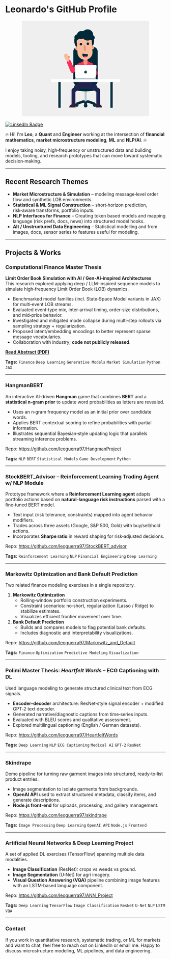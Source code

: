 # Leonardo's GitHub Profile  

<div align="center">
  <img src="profile_gif.gif" alt="me" width="400">
</div>

[![LinkedIn Badge](https://img.shields.io/badge/LinkedIn-Profile-informational?style=flat&logo=linkedin&logoColor=white&color=0077B5)](https://www.linkedin.com/in/leonardo-guerra-leo/)  

🔥 Hi! I'm **Leo**, a **Quant** and **Engineer** working at the intersection of **financial mathematics**, **market microstructure modeling**, **ML** and **NLP/AI**. 🔥

I enjoy taking noisy, high‑frequency or unstructured data and building models, tooling, and research prototypes that can move toward systematic decision‑making. 

---

## Recent Research Themes 

- **Market Microstructure & Simulation** – modeling message‑level order flow and synthetic LOB environments.
- **Statistical & ML Signal Construction** – short‑horizon prediction, risk‑aware transforms, portfolio inputs.
- **NLP Interfaces for Finance** – Creating token based models and mapping language (risk prefs, docs, news) into structured model hooks.
- **Alt / Unstructured Data Engineering** – Statistical modelling and from images, docs, sensor series to features useful for modeling.


---

## Projects & Works

### Computational Finance Master Thesis
**Limit Order Book Simulation with AI / Gen‑AI‑inspired Architectures**  
This research explored applying deep / LLM‑inspired sequence models to simulate high‑frequency Limit Order Book (LOB) dynamics.  
- Benchmarked model families (incl. State‑Space Model variants in JAX) for multi‑event LOB streams.  
- Evaluated event‑type mix, inter‑arrival timing, order‑size distributions, and mid‑price behavior.  
- Investigated and mitigated mode collapse during multi‑step rollouts via sampling strategy + regularization.  
- Proposed latent/embedding encodings to better represent sparse message vocabularies.  
- Collaboration with industry; **code not publicly released**.

[**Read Abstract (PDF)**](https://github.com/leoguerra97/leoguerra97/blob/main/Abstract_Leonardo_Guerra.pdf)

**Tags:** `Finance` `Deep Learning` `Generative Models` `Market Simulation` `Python` `JAX`

---

### HangmanBERT
An interactive AI‑driven **Hangman** game that combines **BERT** and a **statistical n‑gram prior** to update word probabilities as letters are revealed.  
- Uses an n‑gram frequency model as an initial prior over candidate words.  
- Applies BERT contextual scoring to refine probabilities with partial information.  
- Illustrates sequential Bayesian‑style updating logic that parallels streaming inference problems.

Repo: https://github.com/leoguerra97/HangmanProject

**Tags:** `NLP` `BERT` `Statistical Models` `Game Development` `Python`

---

### StockBERT_Advisor – Reinforcement Learning Trading Agent w/ NLP Module
Prototype framework where a **Reinforcement Learning agent** adapts portfolio actions based on **natural‑language risk instructions** parsed with a fine‑tuned BERT model.  
- Text input (risk tolerance, constraints) mapped into agent behavior modifiers.  
- Trades across three assets (Google, S&P 500, Gold) with buy/sell/hold actions.  
- Incorporates **Sharpe ratio** in reward shaping for risk‑adjusted decisions.

Repo: https://github.com/leoguerra97/StockBERT_advisor

**Tags:** `Reinforcement Learning` `NLP` `Financial Engineering` `Deep Learning`

---

### Markowitz Optimization and Bank Default Prediction
Two related finance modeling exercises in a single repository.  
1. **Markowitz Optimization**  
   - Rolling‑window portfolio construction experiments.  
   - Constraint scenarios: no‑short, regularization (Lasso / Ridge) to stabilize estimates.  
   - Visualizes efficient frontier movement over time.  
2. **Bank Default Prediction**  
   - Builds and compares models to flag potential bank defaults.  
   - Includes diagnostic and interpretability visualizations.

Repo: https://github.com/leoguerra97/Markowitz_and_Default

**Tags:** `Finance` `Optimization` `Predictive Modeling` `Visualization`

---

### Polimi Master Thesis: *Heartfelt Words* – ECG Captioning with DL
Used language modeling to generate structured clinical text from ECG signals.  
- **Encoder–decoder** architecture: ResNet‑style signal encoder + modified GPT‑2 text decoder.  
- Generated narrative/diagnostic captions from time‑series inputs.  
- Evaluated with BLEU scores and qualitative assessment.  
- Explored multilingual captioning (English / German datasets).

Repo: https://github.com/leoguerra97/HeartfeltWords

**Tags:** `Deep Learning` `NLP` `ECG Captioning` `Medical AI` `GPT-2` `ResNet`

---

### Skindrape
Demo pipeline for turning raw garment images into structured, ready‑to‑list product entries.  
- Image segmentation to isolate garments from backgrounds.  
- **OpenAI API** used to extract structured metadata, classify items, and generate descriptions.  
- **Node.js front‑end** for uploads, processing, and gallery management.

Repo: https://github.com/leoguerra97/skindrape

**Tags:** `Image Processing` `Deep Learning` `OpenAI API` `Node.js` `Frontend`

---

### Artificial Neural Networks & Deep Learning Project
A set of applied DL exercises (TensorFlow) spanning multiple data modalities.  
- **Image Classification** (ResNet): crops vs weeds vs ground.  
- **Image Segmentation** (U‑Net) for agri imagery.  
- **Visual Question Answering (VQA)** pipeline combining image features with an LSTM‑based language component.

Repo: https://github.com/leoguerra97/ANN_Project

**Tags:** `Deep Learning` `TensorFlow` `Image Classification` `ResNet` `U-Net` `NLP` `LSTM` `VQA`

---

### Contact
If you work in quantitative research, systematic trading, or ML for markets and want to chat, feel free to reach out on LinkedIn or email me. Happy to discuss microstructure modeling, ML pipelines, and data engineering.

